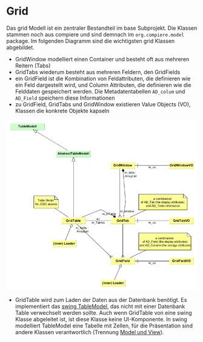 # Grid

Das grid Modell ist ein zentraler Bestandteil im base Subprojekt. Die Klassen stammen noch aus compiere und sind demnach im ```org.compiere.model``` package. Im folgenden Diagramm sind die wichtigsten grid Klassen abgebildet.

* GridWindow modelliert einen Container und besteht oft aus mehreren Reitern (Tabs)
* GridTabs wiederum besteht aus mehreren Feldern, den GridFields
* ein GridField ist die Kombination von Feldattributen, die definieren wie ein Feld dargestellt wird, und Column Attributen, die definieren wie die Felddaten gespeichert werden. Die Metadatentabellen ```AD_colum``` und ```AD_Field``` speichern diese Informationen
* zu GridField, GridTabs und GridWindow existieren Value Objects (VO), Klassen die konkrete Objekte kapseln

![](../.gitbook/assets/GridInADbase.png)

* GridTable wird zum Laden der Daten aus der Datenbank benötigt. Es implementiert das [swing TableModel](https://wiki.byte-welt.net/wiki/JTable_%28Tutorial%29%C2%A9), das nicht mit einer Datenbank Table verwechselt werden sollte. Auch wenn GridTable von eine swing Klasse abgeleitet ist, ist diese Klasse keine UI-Komponente. In swing modelliert TableModel eine Tabelle mit Zellen, für die Präsentation sind andere Klassen verantwortlich (Trennung [Model und View](https://de.wikipedia.org/wiki/Model_View_Controller#Modell_(model))).
